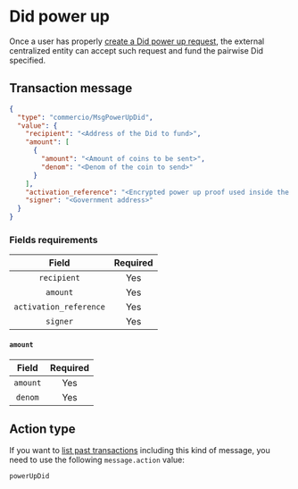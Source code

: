 # Did power up
Once a user has properly [create a Did power up request](./request-did-power-up.md), the external centralized entity can
accept such request and fund the pairwise Did specified. 

## Transaction message
```json
{
  "type": "commercio/MsgPowerUpDid",
  "value": {
    "recipient": "<Address of the Did to fund>",
    "amount": [
      {
        "amount": "<Amount of coins to be sent>",
        "denom": "<Denom of the coin to send>"
      }   
    ],
    "activation_reference": "<Encrypted power up proof used inside the request>",
    "signer": "<Government address>"
  }
}
```

### Fields requirements
| Field | Required |
| :---: | :------: |
| `recipient` | Yes | 
| `amount` | Yes |
| `activation_reference` | Yes |
| `signer` | Yes |

#### `amount`
| Field | Required |
| :---: | :------: |
| `amount` | Yes |
| `denom` | Yes | 

## Action type
If you want to [list past transactions](../../../developers/listing-transactions.md) including this kind of message,
you need to use the following `message.action` value: 

```
powerUpDid
```
